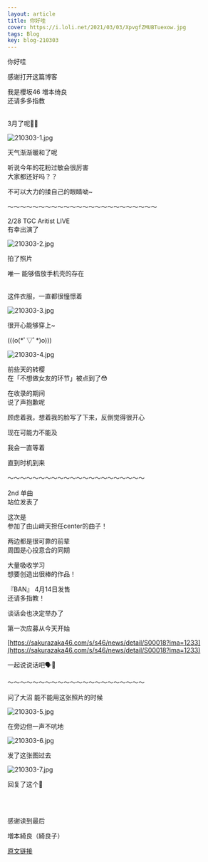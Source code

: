 ```yaml
---
layout: article
title: 你好哇
cover: https://i.loli.net/2021/03/03/XpvgfZMUBTuexow.jpg
tags: Blog
key: blog-210303
---
```

你好哇

感谢打开这篇博客

我是櫻坂46 増本绮良<br/>
还请多多指教
<br/><br/>

3月了呢🐑🐏

![210303-1.jpg](https://i.loli.net/2021/03/03/XpvgfZMUBTuexow.jpg)


天气渐渐暖和了呢

听说今年的花粉过敏会很厉害<br/>
大家都还好吗？？
<!--more-->


不可以大力的揉自己的眼睛呦~

〜〜〜〜〜〜〜〜〜〜〜〜〜〜〜〜〜〜〜〜〜〜〜〜

2/28 TGC Aritist LIVE<br/>
有幸出演了

![210303-2.jpg](https://i.loli.net/2021/03/03/hDQKak1N2zM7qpS.jpg)

拍了照片

唯一
能够借放手机壳的存在
<br/><br/>



这件衣服，一直都很憧憬着

![210303-3.jpg](https://i.loli.net/2021/03/03/qENfbC9udowsh1H.jpg)


很开心能够穿上~


(((o(\*ﾟ▽ﾟ*)o)))

![210303-4.jpg](https://i.loli.net/2021/03/03/NIkLOZq5edQfrXv.jpg)

前些天的转樱<br/>
在「不想做女友的环节」被点到了😳




在收录的期间<br/>
说了声抱歉呢



顾虑着我，想着我的脸写了下来，反倒觉得很开心



现在可能力不能及

我会一直等着

直到时机到来

〜〜〜〜〜〜〜〜〜〜〜〜〜〜〜〜〜〜〜〜〜〜




2nd 单曲<br/>
站位发表了



这次是<br/>
参加了由山﨑天担任center的曲子！



两边都是很可靠的前辈<br/>
周围是心投意合的同期



大量吸收学习<br/>
想要创造出很棒的作品！




『BAN』 4月14日发售<br/>
还请多指教！



谈话会也决定举办了

第一次应募从今天开始

[https://sakurazaka46.com/s/s46/news/detail/S00018?ima=1233](https://sakurazaka46.com/s/s46/news/detail/S00018?ima=1233)

一起说说话吧🗣💬

〜〜〜〜〜〜〜〜〜〜〜〜〜〜〜〜〜〜〜〜〜〜




问了大沼 能不能用这张照片的时候

![210303-5.jpg](https://i.loli.net/2021/03/03/A2NWan8xPXmzw5c.jpg)

在旁边但一声不吭地

![210303-6.jpg](https://i.loli.net/2021/03/03/1p2b4HAP6JMoIvL.jpg)

发了这张图过去

![210303-7.jpg](https://i.loli.net/2021/03/03/pN56mKPJTRUhxlA.jpg)

回复了这个🤡

<br/><br/>


感谢读到最后


増本綺良（綺良子）


[原文链接](https://sakurazaka46.com/s/s46/diary/detail/38040?cd=blog)